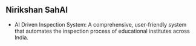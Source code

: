 ## Nirikshan SahAI
- AI Driven Inspection System: A comprehensive, user-friendly system that automates the inspection process of educational institutes across India.
